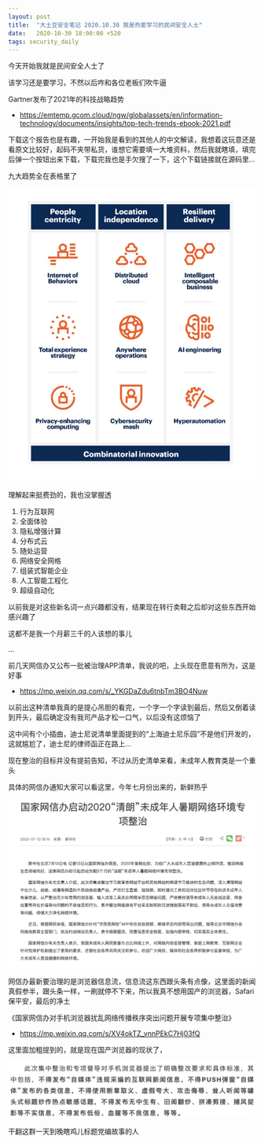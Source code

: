 ```yaml
---
layout: post
title:  "大土豆安全笔记 2020.10.30 我是热爱学习的民间安全人士"
date:   2020-10-30 18:00:00 +520
tags: security_daily
---
```


今天开始我就是民间安全人士了

该学习还是要学习，不然以后咋和各位老板们吹牛逼

Gartner发布了2021年的科技战略趋势
- https://emtemp.gcom.cloud/ngw/globalassets/en/information-technology/documents/insights/top-tech-trends-ebook-2021.pdf

下载这个报告也是有趣，一开始我是看到的其他人的中文解读，我想着这玩意还是看原文比较好，起码不夹带私货，谁想它需要填一大堆资料，然后我就瞎填，填完后弹一个按钮出来下载，下载完我也是手欠搜了一下，这个下载链接就在源码里...

九大趋势全在表格里了

![IMAGE](/assets/resources/BA2EDA208F3BB9139C2C1228BE7CDB23.jpg)

理解起来挺费劲的，我也没掌握透

1. 行为互联网
2. 全面体验
3. 隐私增强计算
4. 分布式云
5. 随处运营
6. 网络安全网格
7. 组装式智能企业
8. 人工智能工程化
9. 超级自动化

以前我是对这些新名词一点兴趣都没有，结果现在转行卖鞋之后却对这些东西开始感兴趣了

这都不是我一个月薪三千的人该想的事儿

...

前几天网信办又公布一批被治理APP清单，我说的吧，上头现在愿意有所为，这是好事
- https://mp.weixin.qq.com/s/_YKGDaZdu6tnbTm3BO4Nuw

以前出这种清单我真的是提心吊胆的看完，一个字一个字读到最后，然后又倒着读到开头，最后确定没有我司产品才松一口气，以后没有这烦恼了

这中间有个小插曲，迪士尼说清单里面提到的“上海迪士尼乐园”不是他们开发的，这就尴尬了，迪士尼的律师函正在路上...

现在整治的目标并没有提前告知，不过从历史清单来看，未成年人教育类是一个重头

具体的网信办通知大家可以看这里，今年七月份出来的，新鲜热乎

![IMAGE](/assets/resources/3C59392E44A31DD5D6B4122242685545.jpg)

网信办最新要治理的是浏览器信息流，信息流这东西跟头条有点像，这里面的新闻真假参半，跟头条一样，一刷就停不下来，所以我真不想用国产的浏览器，Safari保平安，最后的净土

《国家网信办对手机浏览器扰乱网络传播秩序突出问题开展专项集中整治》
- https://mp.weixin.qq.com/s/XV4okTZ_vnnPEkC7Hj03fQ

这里面加粗提到的，就是现在国产浏览器的现状了，

![IMAGE](/assets/resources/581ED4D7366B55B7E2F764F2AA68DBBE.jpg)

干翻这群一天到晚瞎鸡儿标题党编故事的人